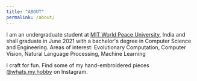 ```yaml
---
title: "ABOUT"
permalink: /about/
---
```


I am an undergraduate student at [MIT World Peace University](https://mitwpu.edu.in/), India and shall graduate in June 2021 with a bachelor's degree in Computer Science and Engineering.
Areas of interest: Evolutionary Computation, Computer Vision, Natural Language Processing, Machine Learning 

I craft for fun. Find some of my hand-embroidered pieces [@whats.my.hobby](https://www.instagram.com/whats.my.hobby/?hl=en) on Instagram.
